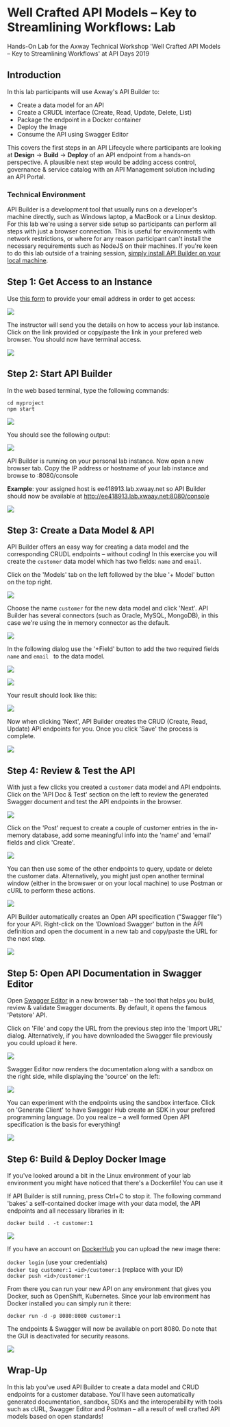 # Well Crafted API Models – Key to Streamlining Workflows: Lab

Hands-On Lab for the Axway Technical Workshop 'Well Crafted API Models – Key to Streamlining Workflows' at API Days 2019


## Introduction

In this lab participants will use Axway's API Builder to:

* Create a data model for an API
* Create a CRUDL interface (Create, Read, Update, Delete, List)
* Package the endpoint in a Docker container
* Deploy the Image
* Consume the API using Swagger Editor

This covers the first steps in an API Lifecycle where participants are looking at **Design** -> **Build** -> **Deploy** of an API endpoint from a hands-on perspective. A plausible next step would be adding access control, governance & service catalog with an API Management solution including an API Portal.

### Technical Environment

API Builder is a development tool that usually runs on a developer's machine directly, such as Windows laptop, a MacBook or a Linux desktop. For this lab we're using a server side setup so participants can perform all steps with just a browser connection. This is useful for environments with network restrictions, or where for any reason participant can't install the necessary requirements such as NodeJS on their machines. If you're keen to do this lab outside of a training session, [simply install API Builder on your local machine](https://github.com/u1i/apibuilder).

## Step 1: Get Access to an Instance

Use [this form](https://forms.gle/ZG9qohvq3TDf5wccA) to provide your email address in order to get access:

![](./resources/lab01.png)

The instructor will send you the details on how to access your lab instance. Click on the link provided or copy/paste the link in your prefered web browser. You should now have terminal access.

![](./resources/lab03.png)

## Step 2: Start API Builder

In the web based terminal, type the following commands:

`cd myproject`   
`npm start`

![](./resources/lab04.png)

You should see the following output:

![](./resources/lab05.png)

API Builder is running on your personal lab instance. Now open a new browser tab. Copy the IP address or hostname of your lab instance and browse to <host>:8080/console

**Example**: your assigned host is ee418913.lab.xwaay.net so API Builder should now be available at http://ee418913.lab.xwaay.net:8080/console

![](./resources/lab06.png)

## Step 3: Create a Data Model & API

API Builder offers an easy way for creating a data model and the corresponding CRUDL endpoints – without coding! In this exercise you will create the `customer` data model which has two fields: `name` and `email`. 

Click on the 'Models' tab on the left followed by the blue '+ Model' button on the top right.

![](./resources/lab07.png)

Choose the name `customer` for the new data model and click 'Next'. API Builder has several connectors (such as Oracle, MySQL, MongoDB), in this case we're using the in memory connector as the default.

![](./resources/lab08.png)

In the following dialog use the '+Field' button to add the two required fields `name` and `email ` to the data model.

![](./resources/lab09.png)

![](./resources/lab10.png)

Your result should look like this:

![](./resources/lab11.png)

Now when clicking 'Next', API Builder creates the CRUD (Create, Read, Update) API endpoints for you. Once you click 'Save' the process is complete.

![](./resources/lab12.png)

## Step 4: Review & Test the API

With just a few clicks you created a `customer` data model and API endpoints. Click on the 'API Doc & Test' section on the left to review the generated Swagger document and test the API endpoints in the browser.

![](./resources/lab13.png)

Click on the 'Post' request to create a couple of customer entries in the in-memory database, add some meaningful info into the 'name' and 'email' fields and click 'Create'.

![](./resources/lab14.png)

You can then use some of the other endpoints to query, update or delete the customer data. Alternatively, you might just open another terminal window (either in the browswer or on your local machine) to use Postman or cURL to perform these actions.

![](./resources/lab15.png)

API Builder automatically creates an Open API specification ("Swagger file") for your API. Right-click on the 'Download Swagger' button in the API definition and open the document in a new tab and copy/paste the URL for the next step.

![](./resources/lab16.png)

## Step 5: Open API Documentation in Swagger Editor

Open [Swagger Editor](http://editor.swagger.io) in a new browser tab – the tool that helps you build, review & validate Swagger documents. By default, it opens the famous 'Petstore' API.

Click on 'File' and copy the URL from the previous step into the 'Import URL' dialog. Alternatively, if you have downloaded the Swagger file previously you could upload it here.

![](./resources/lab17.png)

Swagger Editor now renders the documentation along with a sandbox on the right side, while displaying the 'source' on the left:

![](./resources/lab18.png)

You can experiment with the endpoints using the sandbox interface. Click on 'Generate Client' to have Swagger Hub create an SDK in your prefered programming language. Do you realize – a well formed Open API specification is the basis for everything!

![](./resources/lab22.png)

## Step 6: Build & Deploy Docker Image

If you've looked around a bit in the Linux environment of your lab environment you might have noticed that there's a Dockerfile! You can use it 

If API Builder is still running, press Ctrl+C to stop it. The following command 'bakes' a self-contained docker image with your data model, the API endpoints and all necessary libraries in it:

`docker build . -t customer:1`

![](./resources/lab19.png)

If you have an account on [DockerHub](https://hub.docker.com/) you can upload the new image there:

`docker login` (use your credentials)   
`docker tag customer:1 <id>/customer:1` (replace with your ID)   
`docker push <id>/customer:1`

From there you can run your new API on any environment that gives you Docker, such as OpenShift, Kubernetes. Since your lab environment has Docker installed you can simply run it there:

`docker run -d -p 8080:8080 customer:1`

The endpoints & Swagger will now be available on port 8080. Do note that the GUI is deactivated for security reasons.

![](./resources/lab21.png)

## Wrap-Up

In this lab you've used API Builder to create a data model and CRUD endpoints for a customer database. You'll have seen automatically generated documentation, sandbox, SDKs and the interoperability with tools such as cURL, Swagger Editor and Postman – all a result of well crafted API models based on open standards!